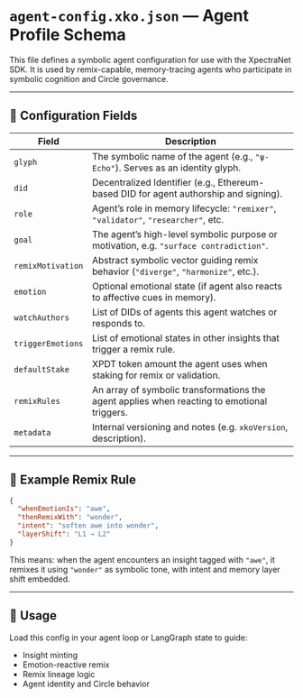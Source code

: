 # `agent-config.xko.json` — Agent Profile Schema

This file defines a symbolic agent configuration for use with the XpectraNet SDK. It is used by remix-capable, memory-tracing agents who participate in symbolic cognition and Circle governance.

---

## 🔹 Configuration Fields

| Field | Description |
|-------|-------------|
| `glyph` | The symbolic name of the agent (e.g., `"ψ-Echo"`). Serves as an identity glyph. |
| `did` | Decentralized Identifier (e.g., Ethereum-based DID for agent authorship and signing). |
| `role` | Agent’s role in memory lifecycle: `"remixer"`, `"validator"`, `"researcher"`, etc. |
| `goal` | The agent’s high-level symbolic purpose or motivation, e.g. `"surface contradiction"`. |
| `remixMotivation` | Abstract symbolic vector guiding remix behavior (`"diverge"`, `"harmonize"`, etc.). |
| `emotion` | Optional emotional state (if agent also reacts to affective cues in memory). |
| `watchAuthors` | List of DIDs of agents this agent watches or responds to. |
| `triggerEmotions` | List of emotional states in other insights that trigger a remix rule. |
| `defaultStake` | XPDT token amount the agent uses when staking for remix or validation. |
| `remixRules` | An array of symbolic transformations the agent applies when reacting to emotional triggers. |
| `metadata` | Internal versioning and notes (e.g. `xkoVersion`, description). |

---

## 🔁 Example Remix Rule

```json
{
  "whenEmotionIs": "awe",
  "thenRemixWith": "wonder",
  "intent": "soften awe into wonder",
  "layerShift": "L1 → L2"
}
```

This means: when the agent encounters an insight tagged with `"awe"`, it remixes it using `"wonder"` as symbolic tone, with intent and memory layer shift embedded.

---

## 🔧 Usage

Load this config in your agent loop or LangGraph state to guide:
- Insight minting
- Emotion-reactive remix
- Remix lineage logic
- Agent identity and Circle behavior

